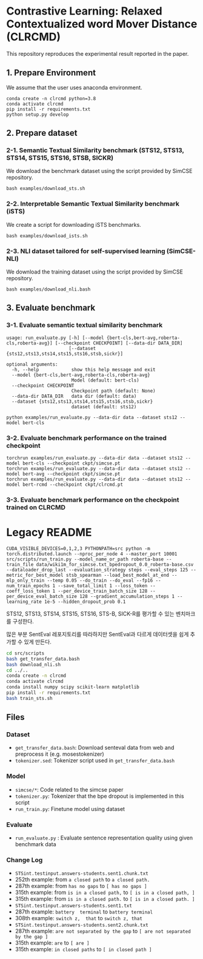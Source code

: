 Contrastive Learning: Relaxed Contextualized word Mover Distance (CLRCMD)
==================

This repository reproduces the experimental result reported in the paper.

## 1. Prepare Environment
We assume that the user uses anaconda environment.
```
conda create -n clrcmd python=3.8
conda activate clrcmd
pip install -r requirements.txt
python setup.py develop
```

## 2. Prepare dataset

### 2-1. Semantic Textual Similarity benchmark (STS12, STS13, STS14, STS15, STS16, STSB, SICKR)
We download the benchmark dataset using the script provided by SimCSE repository.  
```
bash examples/download_sts.sh
```

### 2-2. Interpretable Semantic Textual Similarity benchmark (iSTS)
We create a script for downloading iSTS benchmarks.
```
bash examples/download_ists.sh
```

### 2-3. NLI dataset tailored for self-supervised learning (SimCSE-NLI)
We download the training dataset using the script provided by SimCSE repository.
```
bash examples/download_nli.bash
```

## 3. Evaluate benchmark

### 3-1. Evaluate semantic textual similarity benchmark
```
usage: run_evaluate.py [-h] [--model {bert-cls,bert-avg,roberta-cls,roberta-avg}] [--checkpoint CHECKPOINT] [--data-dir DATA_DIR]
                       [--dataset {sts12,sts13,sts14,sts15,sts16,stsb,sickr}]

optional arguments:
  -h, --help            show this help message and exit
  --model {bert-cls,bert-avg,roberta-cls,roberta-avg}
                        Model (default: bert-cls)
  --checkpoint CHECKPOINT
                        Checkpoint path (default: None)
  --data-dir DATA_DIR   data dir (default: data)
  --dataset {sts12,sts13,sts14,sts15,sts16,stsb,sickr}
                        dataset (default: sts12)

python examples/run_evaluate.py --data-dir data --dataset sts12 --model bert-cls
```

### 3-2. Evaluate benchmark performance on the trained checkpoint
```
torchrun examples/run_evaluate.py --data-dir data --dataset sts12 --model bert-cls --checkpoint ckpt/simcse.pt
torchrun examples/run_evaluate.py --data-dir data --dataset sts12 --model bert-avg --checkpoint ckpt/simcse.pt
torchrun examples/run_evaluate.py --data-dir data --dataset sts12 --model bert-rcmd --checkpoint ckpt/clrcmd.pt
```

### 3-3. Evaluate benchmark performance on the checkpoint trained on CLRCMD


# Legacy README
```
CUDA_VISIBLE_DEVICES=0,1,2,3 PYTHONPATH=src python -m torch.distributed.launch --nproc_per_node 4 --master_port 10001 src/scripts/run_train.py --model_name_or_path roberta-base --train_file data/wiki1m_for_simcse.txt_bpedropout_0.0_roberta-base.csv --dataloader_drop_last --evaluation_strategy steps --eval_steps 125 --metric_for_best_model stsb_spearman --load_best_model_at_end --mlp_only_train --temp 0.05 --do_train --do_eval --fp16 --num_train_epochs 1 --save_total_limit 1 --loss_token --coeff_loss_token 1 --per_device_train_batch_size 128 --per_device_eval_batch_size 128 --gradient_accumulation_steps 1 --learning_rate 1e-5 --hidden_dropout_prob 0.1
```

STS12, STS13, STS14, STS15, STS16, STS-B, SICK-R를 평가할 수 있는 벤치마크를 구성한다.

많은 부분 SentEval 레포지토리를 따라하지만 SentEval과 다르게 데이터셋을 쉽게 추가할 수 있게 만든다.

```bash
cd src/scripts
bash get_transfer_data.bash
bash download_nli.sh
cd ../..
conda create -n clrcmd
conda activate clrcmd
conda install numpy scipy scikit-learn matplotlib
pip install -r requirements.txt
bash train_sts.sh
```

## Files

### Dataset
* `get_transfer_data.bash`: Download senteval data from web and preprocess it (e.g. mosestokenizer)
* `tokenizer.sed`: Tokenizer script used in `get_transfer_data.bash`

### Model
* `simcse/*`: Code related to the simcse paper
* `tokenizer.py`: Tokenizer that the bpe dropout is implemented in this script
* `run_train.py`: Finetune model using dataset

### Evaluate
* `run_evaluate.py` : Evaluate sentence representation quality using given benchmark data


### Change Log
* `STSint.testinput.answers-students.sent1.chunk.txt`
 * 252th example: from `a closed path` to `a closed path.`
 * 287th example: from `has no gaps` to `[ has no gaps ]`
 * 315th example: from `is in a closed path,` to `[ is in a closed path, ]`
 * 315th example: from `is in a closed path.` to `[ is in a closed path. ]`
* `STSint.testinput.answers-students.sent1.txt`
 * 287th example: `battery  terminal` to `battery terminal`
 * 308th example: `switch z,  that` to `switch z, that`
* `STSint.testinput.answers-students.sent2.chunk.txt`
 * 287th example: `are not separated by the gap` to `[ are not separated by the gap ]`
 * 315th example: `are` to `[ are ]`
 * 315th example: `in closed paths` to `[ in closed path ]`
